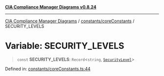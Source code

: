 [**CIA Compliance Manager Diagrams v0.8.24**](../../../README.md)

***

[CIA Compliance Manager Diagrams](../../../modules.md) / [constants/coreConstants](../README.md) / SECURITY\_LEVELS

# Variable: SECURITY\_LEVELS

> `const` **SECURITY\_LEVELS**: `Record`\<`string`, [`SecurityLevel`](../../../types/cia/type-aliases/SecurityLevel.md)\>

Defined in: [constants/coreConstants.ts:44](https://github.com/Hack23/cia-compliance-manager/blob/8f5d084752ccee354557e96bf8b49239fb671c91/src/constants/coreConstants.ts#L44)
